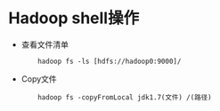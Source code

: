 # Hadoop shell操作

- 查看文件清单

	```
		hadoop fs -ls [hdfs://hadoop0:9000]/
	```
	
- Copy文件

	```
		hadoop fs -copyFromLocal jdk1.7(文件) /(路径)
	```